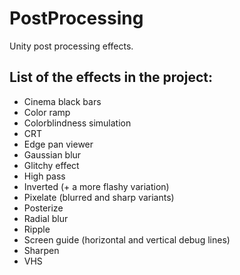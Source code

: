 # PostProcessing
Unity post processing effects.

## List of the effects in the project:
- Cinema black bars
- Color ramp
- Colorblindness simulation
- CRT
- Edge pan viewer
- Gaussian blur
- Glitchy effect
- High pass
- Inverted (+ a more flashy variation)
- Pixelate (blurred and sharp variants)
- Posterize
- Radial blur
- Ripple
- Screen guide (horizontal and vertical debug lines)
- Sharpen
- VHS
